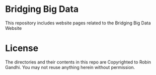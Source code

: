 # Bridging Big Data

This repository includes website pages related to the Bridging Big Data Website

# License

The directories and their contents in this repo are Copyrighted to Robin Gandhi. You may not reuse anything herein without permission.
